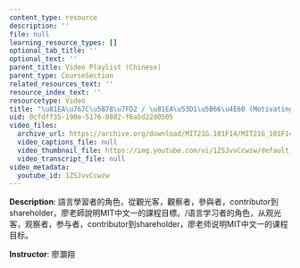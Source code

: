 ```yaml
---
content_type: resource
description: ''
file: null
learning_resource_types: []
optional_tab_title: ''
optional_text: ''
parent_title: Video Playlist (Chinese)
parent_type: CourseSection
related_resources_text: ''
resource_index_text: ''
resourcetype: Video
title: "\u81EA\u767C\u5B78\u7FD2 / \u81EA\u53D1\u5B66\u4E60 (Motivating Students)"
uid: 0cfdff35-190e-5176-0882-f6a5d22d0505
video_files:
  archive_url: https://archive.org/download/MIT21G.101F14/MIT21G_101F14_Motivating_Students_Chinese_300k.mp4
  video_captions_file: null
  video_thumbnail_file: https://img.youtube.com/vi/1ZSJvvCcwzw/default.jpg
  video_transcript_file: null
video_metadata:
  youtube_id: 1ZSJvvCcwzw
---
```


**Description**: 語言學習者的角色，從觀光客，觀察者，參與者，contributor到shareholder，廖老師說明MIT中文一的課程目標。/语言学习者的角色，从观光客，观察者，参与者，contributor到shareholder，廖老师说明MIT中文一的课程目标。

**Instructor**: 廖灝翔